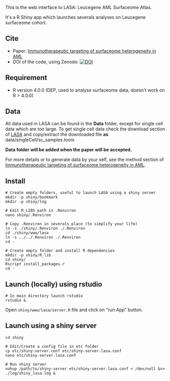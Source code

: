 This is the web interface to LASA: Leucegene AML Surfaceome Atlas.

It's a R Shiny app which launches severals analyses on Leucegene surfaceome cohort.

## Cite

 - Paper: [Immunotherapeutic targeting of surfaceome heterogeneity in AML]()
 - DOI of the code, using Zenodo: [![DOI](https://zenodo.org/badge/739109138.svg)](https://zenodo.org/doi/10.5281/zenodo.10460001)

## Requirement

 - R version 4.0.0 (DEP, used to analyse surfaceome data, doesn't work on R > 4.0.0)

## Data

All data used in LASA can be found in the **Data** folder, except for single cell data which are too large. To get single cell data check the download section of [LASA](https://lasa.leucegene.ca) and copy/extract the downloaded file **as** data/singleCell/sc_samples.loom

**Data folder will be added when the paper will be accepted.**

For more details or to generate data by your self, see the method section of [Immunotherapeutic targeting of surfaceome heterogeneity in AML]().

## Install

```
# Create empty folders, useful to launch LASA using a shiny server
mkdir -p shiny/bookmark
mkdir -p shiny/log

# Edit R_LIBS path in .Renviron
nano shiny/.Renviron

# Copy .Renviron in severals place (to simplify your life)
ln -s ./shiny/.Renviron ./.Renviron
cd ./shiny/www/lasa
ln -s ../../.Renviron ./.Renviron
cd -

# Create empty folder and install R dependencies
mkdir -p shiny/R_lib
cd shiny/
Rscript install_packages.r
cd -
```


## Launch (locally) using rstudio
```
# In main directory launch rstudio
rstudio &
```

Open `shiny/www/lasa/server.R` file and click on "run App" button.

## Launch using a shiny server

```
cd shiny

# Edit/Create a config file in etc folder
cp etc/shiny-server.conf etc/shiny-server.lasa.conf
nano etc/shiny-server.lasa.conf

# Run shiny server
nohup /path/to/shiny-server etc/shiny-server.lasa.conf < /dev/null &>> ./log/shiny_lasa.log &

```
